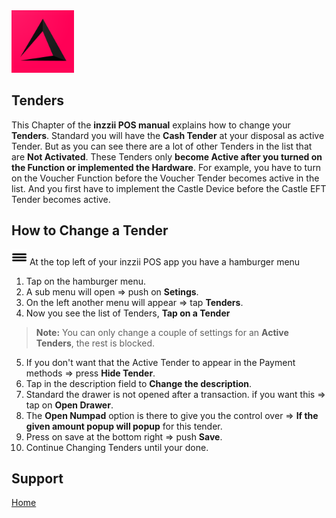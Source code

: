 <img src="../Assets/Pictures/play_store_512.png" alt="inzzii logo" width="100"/>

## Tenders
This Chapter of the **inzzii POS manual** explains how to change your **Tenders**. Standard you will have the **Cash Tender** at your disposal as active Tender. But as you can see there are a lot of other Tenders in the list that are **Not Activated**. These Tenders only **become Active after you turned on the Function or implemented the Hardware**.
For example, you have to turn on the Voucher Function before the Voucher Tender becomes active in the list. And you first have to implement the Castle Device before the Castle EFT Tender becomes active.

## How to Change a Tender

<img src="../Assets/Pictures/Hmenu.png" alt="hamburgermenu" width="25" height="25"/> At the top left of your inzzii POS app you have a hamburger menu 
1. Tap on the hamburger menu.
2. A sub menu will open => push on **Setings**.
3. On the left another menu will appear => tap **Tenders**. 
4. Now you see the list of Tenders, **Tap on a Tender**
> **Note:**  You can only change a couple of settings for an **Active Tenders**, the rest is blocked.
5. If you don't want that the Active Tender to appear in the Payment methods => press **Hide Tender**.
6. Tap in the description field to **Change the description**.
7. Standard the drawer is not opened after a transaction. if you want this => tap on **Open Drawer**.
8. The **Open Numpad** option is there to give you the control over => **If the given amount popup will popup** for this tender. 
9. Press on save at the bottom right => push **Save**.
10. Continue Changing Tenders until your done.

## Support
[Home](../index.md)
